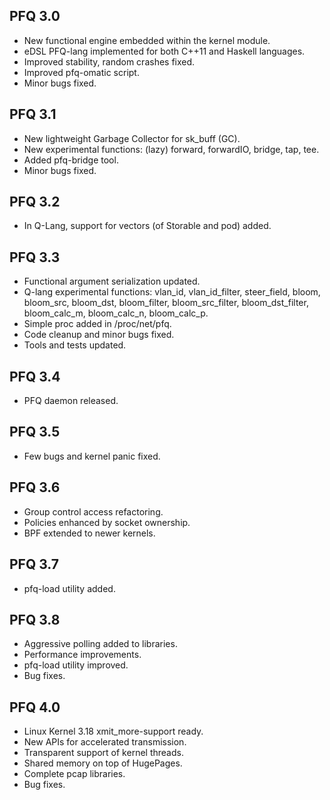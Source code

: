 PFQ 3.0
-------

 * New functional engine embedded within the kernel module.
 * eDSL PFQ-lang implemented for both C++11 and Haskell languages. 
 * Improved stability, random crashes fixed.
 * Improved pfq-omatic script.
 * Minor bugs fixed.


PFQ 3.1
-------
 * New lightweight Garbage Collector for sk_buff (GC).
 * New experimental functions: (lazy) forward, forwardIO, bridge, tap, tee.
 * Added pfq-bridge tool.
 * Minor bugs fixed.


PFQ 3.2
-------
 * In Q-Lang, support for vectors (of Storable and pod) added.


PFQ 3.3
-------
 * Functional argument serialization updated.
 * Q-lang experimental functions: vlan_id, vlan_id_filter, steer_field,
   bloom, bloom_src, bloom_dst, bloom_filter, bloom_src_filter, 
   bloom_dst_filter, bloom_calc_m, bloom_calc_n, bloom_calc_p.
 * Simple proc added in /proc/net/pfq.
 * Code cleanup and minor bugs fixed.
 * Tools and tests updated.


PFQ 3.4
-------
 * PFQ daemon released.


PFQ 3.5
-------
 * Few bugs and kernel panic fixed.


PFQ 3.6
-------
 * Group control access refactoring.
 * Policies enhanced by socket ownership.
 * BPF extended to newer kernels.


PFQ 3.7
-------
 * pfq-load utility added.


PFQ 3.8
-------
 * Aggressive polling added to libraries.
 * Performance improvements.
 * pfq-load utility improved.
 * Bug fixes.


PFQ 4.0
-------
 * Linux Kernel 3.18 xmit_more-support ready.
 * New APIs for accelerated transmission.
 * Transparent support of kernel threads.
 * Shared memory on top of HugePages.
 * Complete pcap libraries.
 * Bug fixes.

